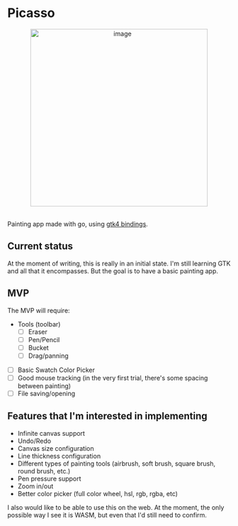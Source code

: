 # Picasso
<div align="center">
  <img width="400" alt="image" src="https://github.com/LoyalPotato/picasso/assets/10759876/ab0e976e-f321-409b-bc32-1ab74f3c19ac">
</div>
<br>

Painting app made with go, using [gtk4 bindings](https://github.com/diamondburned/gotk4).

## Current status

At the moment of writing, this is really in an initial state. I'm still learning GTK and all that it encompasses. But the goal is to have a basic painting app.

## MVP

The MVP will require:

- Tools (toolbar)
  - [ ] Eraser
  - [ ] Pen/Pencil
  - [ ] Bucket
  - [ ] Drag/panning
- [ ] Basic Swatch Color Picker
- [ ] Good mouse tracking (in the very first trial, there's some spacing between painting)
- [ ] File saving/opening

## Features that I'm interested in implementing

- Infinite canvas support
- Undo/Redo
- Canvas size configuration
- Line thickness configuration
- Different types of painting tools (airbrush, soft brush, square brush, round brush, etc.)
- Pen pressure support
- Zoom in/out
- Better color picker (full color wheel, hsl, rgb, rgba, etc)

I also would like to be able to use this on the web. At the moment, the only possible way I see it is WASM, but even that I'd still need to confirm.
